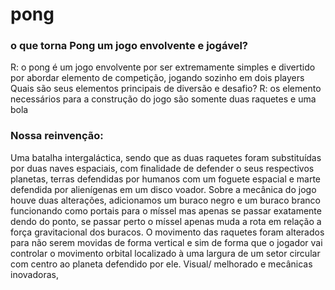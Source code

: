 # pong

### o que torna Pong um jogo envolvente e jogável?
R: o pong é um jogo envolvente por ser extremamente simples e divertido por abordar elemento de competição, jogando sozinho em dois players
Quais são seus elementos principais de diversão e desafio?
R: os elemento necessários para a construção do jogo são somente duas raquetes e uma bola

### Nossa reinvenção:
Uma batalha intergaláctica, sendo que as duas raquetes foram substituídas por duas naves espaciais, com finalidade de defender o seus respectivos planetas, terras defendidas por humanos com um foguete espacial e marte defendida por alienígenas em um disco voador. 
Sobre a mecânica do jogo houve duas alterações, adicionamos um buraco negro e um buraco branco funcionando como portais para o míssel mas apenas se passar exatamente dendo do ponto, se passar perto o míssel apenas muda a rota em relação a força gravitacional dos buracos. 
O movimento das raquetes foram alterados para não serem movidas de forma vertical e sim de forma que o jogador vai controlar o movimento orbital localizado à uma largura de um setor circular com centro ao planeta defendido por ele.
Visual/ melhorado e mecânicas inovadoras, 
